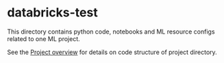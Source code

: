 # databricks-test

This directory contains python code, notebooks and ML resource configs related to one ML project.

See the [Project overview](../docs/project-overview.md) for details on code structure of project directory.